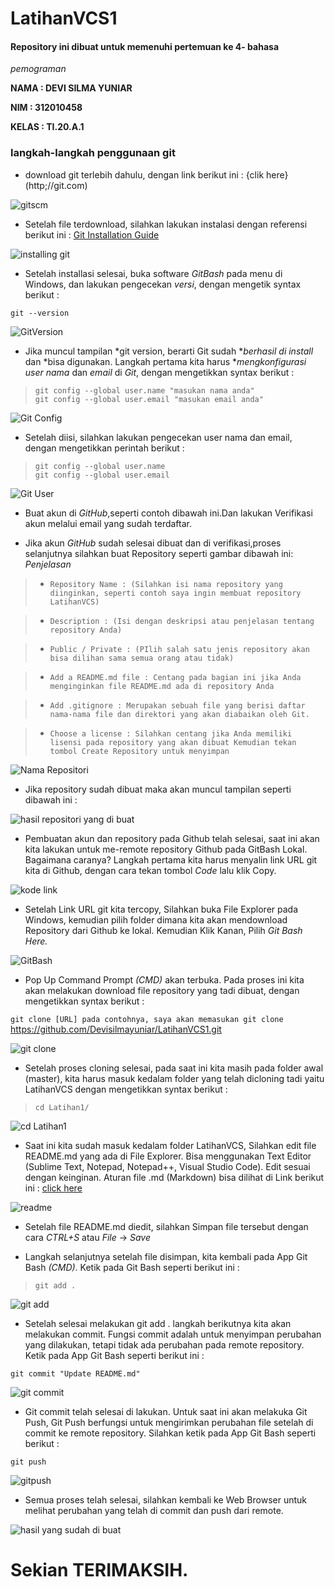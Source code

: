 # LatihanVCS1


#### Repository ini dibuat untuk memenuhi pertemuan ke 4- bahasa
 *pemograman*

**NAMA : DEVI SILMA YUNIAR**

**NIM : 312010458**

**KELAS : TI.20.A.1**

### langkah-langkah penggunaan git


* download git terlebih dahulu, dengan link berikut ini : {clik here} (http;//git.com) <br>


![gitscm]( tugasVCS/git.png)

* Setelah file terdownload, silahkan lakukan instalasi dengan referensi berikut ini : [Git Installation Guide](https://git-scm.com/book/en/v2/Getting-Started-Installing-Git) <br>

![installing git](tugasVCS/gitinstalling.png)

* Setelah installasi selesai, buka software *GitBash* pada menu di Windows, dan lakukan pengecekan *versi*, dengan mengetik syntax berikut : <br> 

`git --version` <br>

![GitVersion](tugasVCS/reversion.png)

* Jika muncul tampilan *git version, berarti Git sudah **berhasil di install* dan *bisa digunakan. Langkah pertama kita harus **mengkonfigurasi user nama* dan *email* di *Git*, dengan mengetikkan syntax berikut : <br>

> `git config --global user.name "masukan nama anda"` <br>
> `git config --global user.email "masukan email anda"` <br>

![Git Config](tugasVCS/user.png)

* Setelah diisi, silahkan lakukan pengecekan user nama dan email, dengan mengetikkan perintah berikut :

> `git config --global user.name` <br>
> `git config --global user.email` <br>

![Git User](tugasVCS/Nama.png)

* Buat akun di *GitHub*,seperti contoh dibawah ini.Dan lakukan Verifikasi akun melalui email yang sudah terdaftar. <br>

* Jika akun *GitHub* sudah selesai dibuat dan di verifikasi,proses selanjutnya silahkan buat Repository seperti gambar dibawah ini: *Penjelasan* <br> 

> * `Repository Name : (Silahkan isi nama repository yang diinginkan, seperti contoh saya ingin membuat repository LatihanVCS)` <br>

> * `Description : (Isi dengan deskripsi atau penjelasan tentang repository Anda)` <br> 

> * `Public / Private : (PIlih salah satu jenis repository akan bisa dilihan sama semua orang atau tidak)` <br>

> * `Add a README.md file : Centang pada bagian ini jika Anda menginginkan file README.md ada di repository Anda` <br>

> * `Add .gitignore : Merupakan sebuah file yang berisi daftar nama-nama file dan direktori yang akan diabaikan oleh Git.` <br>

> * `Choose a license : Silahkan centang jika Anda memiliki lisensi pada repository yang akan dibuat Kemudian tekan tombol Create Repository untuk menyimpan` <br>

![Nama Repositori](tugasVCS/Nama.png)

* Jika repository sudah dibuat maka akan muncul tampilan seperti dibawah ini : <br>

![hasil repositori yang di buat](tugasVCS/buatrevisitory.png)

* Pembuatan akun dan repository pada Github telah selesai, saat ini akan kita lakukan untuk me-remote repository Github pada GitBash Lokal. Bagaimana caranya? Langkah pertama kita harus menyalin link URL git kita di Github, dengan cara tekan tombol *Code* lalu klik Copy.

![kode link](tugasVCS/code.png)

* Setelah Link URL git kita tercopy, Silahkan buka File Explorer pada Windows, kemudian pilih folder dimana kita akan mendownload Repository dari Github ke lokal. Kemudian Klik Kanan, Pilih *Git Bash Here.* <br>

![GitBash](tugasVCS/GitBash.png)

* Pop Up Command Prompt *(CMD)* akan terbuka. Pada proses ini kita akan melakukan download file repository yang tadi dibuat, dengan mengetikkan syntax berikut :

`git clone [URL] pada contohnya, saya akan memasukan git clone` <br>
https://github.com/Devisilmayuniar/LatihanVCS1.git

![git clone](tugasVCS/Clone2.png) <br>

* Setelah proses cloning selesai, pada saat ini kita masih pada folder awal (master), kita harus masuk kedalam folder yang telah dicloning tadi yaitu LatihanVCS dengan mengetikkan syntax berikut :

> `cd Latihan1/`

![cd Latihan1](tugasVCS/cd.png)

* Saat ini kita sudah masuk kedalam folder LatihanVCS, Silahkan edit file README.md yang ada di File Explorer. Bisa menggunakan Text Editor (Sublime Text, Notepad, Notepad++, Visual Studio Code). Edit sesuai dengan keinginan. Aturan file .md (Markdown) bisa dilihat di Link berikut ini : [click here](https://guides.github.com/features/mastering-markdown/) <br>

![readme](tugasVCS/latihan1.png) <br>

* Setelah file README.md diedit, silahkan Simpan file tersebut dengan cara *CTRL+S* atau *File* -> *Save* <br>

* Langkah selanjutnya setelah file disimpan, kita kembali pada App Git Bash *(CMD)*. Ketik pada Git Bash seperti berikut ini : <br>

> `git add .`

![git add](tugasVCS/add.png)

* Setelah selesai melakukan git add . langkah berikutnya kita akan melakukan commit. Fungsi commit adalah untuk menyimpan perubahan yang dilakukan, tetapi tidak ada perubahan pada remote repository. Ketik pada App Git Bash seperti berikut ini :

`git commit "Update README.md"`

![git commit](tugasVCS/commit.png)

* Git commit telah selesai di lakukan. Untuk saat ini akan melakuka Git Push, Git Push berfungsi untuk mengirimkan perubahan file setelah di commit ke remote repository. Silahkan ketik pada App Git Bash seperti berikut : <br>

`git push`

![gitpush](tugasVCS/Push6.png)

* Semua proses telah selesai, silahkan kembali ke Web Browser untuk melihat perubahan yang telah di commit dan push dari remote. <br>

![hasil yang sudah di buat](tugasVCS/trakhir.png) <br>

# Sekian TERIMAKSIH. 




